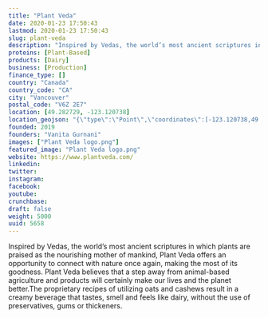 ```yaml
---
title: "Plant Veda"
date: 2020-01-23 17:50:43
lastmod: 2020-01-23 17:50:43
slug: plant-veda
description: "Inspired by Vedas, the world’s most ancient scriptures in which plants are praised as the nourishing mother of mankind, Plant Veda offers an opportunity to connect with nature once again, making the most of its goodness. Plant Veda believes that a step away from animal-based agriculture and products will certainly make our lives and the planet better.The proprietary recipes of utilizing oats and cashews result in a creamy beverage that tastes, smell and feels like dairy, without the use of preservatives, gums or thickeners."
proteins: [Plant-Based]
products: [Dairy]
business: [Production]
finance_type: []
country: "Canada"
country_code: "CA"
city: "Vancouver"
postal_code: "V6Z 2E7"
location: [49.282729, -123.120738]
location_geojson: "{\"type\":\"Point\",\"coordinates\":[-123.120738,49.282729]}"
founded: 2019
founders: "Vanita Gurnani"
images: ["Plant Veda logo.png"]
featured_image: "Plant Veda logo.png"
website: https://www.plantveda.com/
linkedin: 
twitter: 
instagram: 
facebook: 
youtube: 
crunchbase: 
draft: false
weight: 5000
uuid: 5658
---
```

Inspired by Vedas, the world’s most ancient scriptures in which plants are praised as the nourishing mother of mankind, Plant Veda offers an opportunity to connect with nature once again, making the most of its goodness. Plant Veda believes that a step away from animal-based agriculture and products will certainly make our lives and the planet better.The proprietary recipes of utilizing oats and cashews result in a creamy beverage that tastes, smell and feels like dairy, without the use of preservatives, gums or thickeners.
